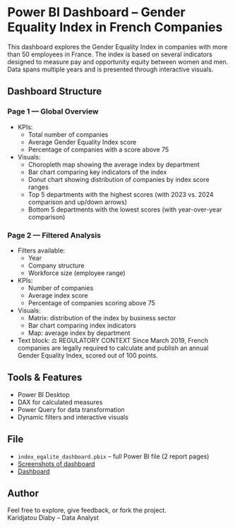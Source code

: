 # Power BI Dashboard – Gender Equality Index in French Companies

This dashboard explores the Gender Equality Index in companies with more than 50 employees in France. The index is based on several indicators designed to measure pay and opportunity equity between women and men. Data spans multiple years and is presented through interactive visuals.

## Dashboard Structure

### **Page 1 — Global Overview**
* KPIs:
    * Total number of companies
    * Average Gender Equality Index score
    * Percentage of companies with a score above 75
* Visuals:
    * Choropleth map showing the average index by department
    * Bar chart comparing key indicators of the index
    * Donut chart showing distribution of companies by index score ranges
    * Top 5 departments with the highest scores (with 2023 vs. 2024 comparison and up/down arrows)
    * Bottom 5 departments with the lowest scores (with year-over-year comparison)

### **Page 2 — Filtered Analysis**
* Filters available:
    * Year
    * Company structure
    * Workforce size (employee range)
* KPIs:
    * Number of companies
    * Average index score
    * Percentage of companies scoring above 75
* Visuals:
    * Matrix: distribution of the index by business sector
    * Bar chart comparing index indicators
    * Map: average index by department
* Text block: ⚖️ REGULATORY CONTEXT Since March 2019, French companies are legally required to calculate and publish an annual Gender Equality Index, scored out of 100 points.

## Tools & Features

- Power BI Desktop
- DAX for calculated measures
- Power Query for data transformation
- Dynamic filters and interactive visuals


## File

- `index_egalite_dashboard.pbix` – full Power BI file (2 report pages)
- [Screenshots of dashboard](Screenshots)
- [Dashboard](https://app.powerbi.com/view?r=eyJrIjoiMDUzZGZjMmYtNzA2ZS00MGQ2LWIzOWEtNWU5NDRjMTdkYThhIiwidCI6Ijg3OTVlZGU2LWNlNWUtNDk2OC04NDljLWYwMTgxMzhlZDJjMCIsImMiOjF9&pageName=3e0d13d32e1cced1de5b)

## Author

Feel free to explore, give feedback, or fork the project.  
Karidjatou Diaby – Data Analyst
